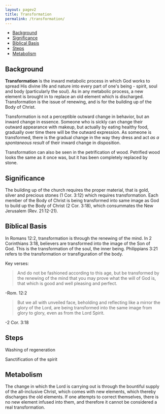 ```yaml
---
layout: pagev2
title: Transformation
permalink: /transformation/
---
```

- [Background](#background)
- [Significance](#significance)
- [Biblical Basis](#biblical-basis)
- [Steps](#steps)
- [Metabolism](#metabolism)

## Background

**Transformation** is the inward metabolic process in which God works to spread His divine life and nature into every part of one's being - spirit, soul and body (particularly the soul). As in any metabolic process, a new element is brought in to replace an old element which is discharged. Transformation is the issue of renewing, and is for the building up of the Body of Christ.

Transformation is not a perceptible outward change in behavior, but an inward change in essence. Someone who is sickly can change their outward appearance with makeup, but actually by eating healthy food, gradually over time there will be the outward expression. As someone is transformed, there is the gradual change in the way they dress and act *as a spontaneous result* of their inward change in disposition.

Transformation can also be seen in the petrification of wood. Petrified wood looks the same as it once was, but it has been completely replaced by stone. 

## Significance

The building up of the church requires the proper material, that is gold, silver and precious stones (1 Cor. 3:12) which requires transformation. Each member of the Body of Christ is being transformed into same image as God to build up the Body of Christ (2 Cor. 3:18), which consummates the New Jerusalem (Rev. 21:12-21).

## Biblical Basis

In Romans 12:2, transformation is through the renewing of the mind. In 2 Corinthians 3:18, believers are transformed into the image of the Son of God. This is the transformation of the soul, the inner being. Philippians 3:21 refers to the transformation or transfiguration of the body. 

Key verses:

>And do not be fashioned according to this age, but be transformed by the renewing of the mind that you may prove what the will of God is, that which is good and well pleasing and perfect.

\-Rom. 12:2

>But we all with unveiled face, beholding and reflecting like a mirror the glory of the Lord, are being transformed into the same image from glory to glory, even as from the Lord Spirit.

\-2 Cor. 3:18 

## Steps

Washing of regeneration

Sanctification of the spirit

## Metabolism

The change in which the Lord is carrying out is through the bountiful supply of the all-inclusive Christ, which comes with new elements, which thereby discharges the old elements. If one attempts to correct themselves, there is no new element infused into them, and therefore it cannot be considered a real transformation.